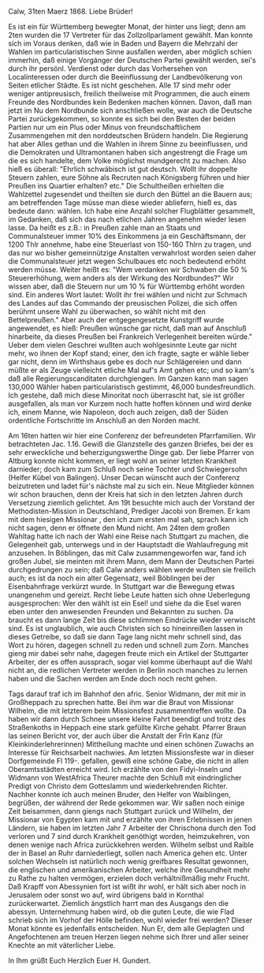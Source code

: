  Calw, 31ten Maerz 1868.
Liebe Brüder!

Es ist ein für Württemberg bewegter Monat, der hinter uns liegt; denn am 2ten wurden die 17 Vertreter für das Zollzollparlament gewählt. Man konnte sich im Voraus denken, daß wie in Baden und Bayern die Mehrzahl der Wahlen im particularistischen Sinne ausfallen werden, aber möglich schien immerhin, daß einige Vorgänger der Deutschen Partei gewählt werden, sei's durch ihr persönl. Verdienst oder durch das Vorhersehen von Localinteressen oder durch die Beeinflussung der Landbevölkerung von Seiten etlicher Städte. Es ist nicht geschehen. Alle 17 sind mehr oder weniger antipreusisch, freilich theilweise mit Programmen, die auch einem Freunde des Nordbundes kein Bedenken machen können. Davon, daß man jetzt im Nu dem Nordbunde sich anschließen wolle, war auch die Deutsche Partei zurückgekommen, so konnte es sich bei den Besten der beiden Partien nur um ein Plus oder Minus von freundschaftlichem Zusammengehen mit den norddeutschen Brüdern handeln. Die Regierung hat aber Alles gethan und die Wahlen in ihrem Sinne zu beeinflussen, und die Demokraten und Ultramontanen haben sich angestrengt die Frage um die es sich handelte, dem Volke möglichst mundgerecht zu machen. Also hieß es überall: "Ehrlich schwäbisch ist gut deutsch. Wollt ihr doppelte Steuern zahlen, eure Söhne als Recruten nach Königsberg führen und hier Preußen ins Quartier erhalten? etc." Die Schultheißen erhielten die Wahlzettel zugesendet und theilten sie durch den Büttel an die Bauern aus; am betreffenden Tage müsse man diese wieder abliefern, hieß es, das bedeute dann: wählen. Ich habe eine Anzahl solcher Flugblätter gesammelt, im Gedanken, daß sich das nach etlichen Jahren angenehm wieder lesen lasse. Da heißt es z.B.: in Preußen zahle man an Staats und Communalsteuer immer 10% des Einkommens ja ein Geschäftsmann, der 1200 Thlr annehme, habe eine Steuerlast von 150-160 Thlrn zu tragen, und das nur wo bisher gemeinnützige Anstalten verwahrlost worden seien daher die Communalsteuer jetzt wegen Schulbaues etc noch bedeutend erhöht werden müsse. Weiter heißt es: "Wem verdanken wir Schwaben die 50 % Steuererhöhung, wem anders als der Wirkung des Nordbundes?" Wir wissen aber, daß die Steuern nur um 10 % für Württembg erhöht worden sind. Ein anderes Wort lautet: Wollt ihr frei wählen und nicht zur Schmach des Landes auf das Commando der preusischen Polizei, die sich offen berühmt unsere Wahl zu überwachen, so wählt nicht mit den Bettelpreußen." Aber auch der entgegengesetzte Kunstgriff wurde angewendet, es hieß: Preußen wünsche gar nicht, daß man auf Anschluß hinarbeite, da dieses Preußen bei Frankreich Verlegenheit bereiten würde." Ueber dem vielen Geschrei wußten auch wohlgesinnte Leute gar nicht mehr, wo ihnen der Kopf stand; einer, den ich fragte, sagte er wähle lieber gar nicht, denn im Wirthshaus gebe es doch nur Schlägereien und dann müßte er als Zeuge vielleicht etliche Mal auf's Amt gehen etc; und so kam's daß alle Regierungscanditaten durchgiengen. Im Ganzen kann man sagen 130,000 Wähler haben particularistisch gestimmt, 46,000 bundesfreundlich. Ich gestehe, daß mich diese Minoritat noch überrascht hat, sie ist größer ausgefallen, als man vor Kurzem noch hatte hoffen können und wird denke ich, einem Manne, wie Napoleon, doch auch zeigen, daß der Süden ordentliche Fortschritte im Anschluß an den Norden macht.

Am 16ten hatten wir hier eine Conferenz der befreundeten Pfarrfamilien. Wir betrachteten Jac. 1.16. Gewiß die Glanzstelle des ganzen Briefes, bei der es sehr erweckliche und beherzigungswerthe Dinge gab. Der liebe Pfarrer <Zimmer> von Altburg konnte nicht kommen, er liegt wohl an seiner letzten Krankheit darnieder; doch kam zum Schluß noch seine Tochter und Schwiegersohn (Helfer Kübel von Balingen). Unser Decan wünscht auch der Conferenz beizutreten und ladet für's nächste mal zu sich ein. Neue Mitglieder können wir schon brauchen, denn der Kreis hat sich in den letzten Jahren durch Versetzung ziemlich gelichtet. Am 19t besuchte mich auch der Vorstand der Methodisten-Mission in Deutschland, Prediger Jacobi von Bremen. Er kam mit dem hiesigen Missionar <Mann>, den ich zum ersten mal sah, sprach kann ich nicht sagen, denn er öffnete den Mund nicht. Am 24ten dem großen Wahltag hatte ich nach der Wahl eine Reise nach Stuttgart zu machen, die Gelegenheit gab, unterwegs und in der Hauptstadt die Wahlaufregung mit anzusehen. In Böblingen, das mit Calw zusammengeworfen war, fand ich großen Jubel, sie meinten mit ihrem Mann, dem Mann der Deutschen Partei durchgedrungen zu sein; daß Calw anders wählen werde wußten sie freilich auch; es ist da noch ein alter Gegensatz, weil Böblingen bei der Eisenbahnfrage verkürzt wurde. 
In Stuttgart war die Bewegung etwas unangenehm und gereizt. Recht liebe Leute hatten sich ohne Ueberlegung ausgesprochen: Wer den wählt ist ein Esel! und siehe da die Esel waren eben unter den anwesenden Freunden und Bekannten zu suchen. Da braucht es dann lange Zeit bis diese schlimmen Eindrücke wieder verwischt sind. Es ist unglaublich, wie auch Christen sich so hineinreißen lassen in dieses Getreibe, so daß sie dann Tage lang nicht mehr schnell sind, das Wort zu hören, dagegen schnell zu reden und schnell zum Zorn. Manches gieng mir dabei sehr nahe, dagegen freute mich ein Artikel der Stuttgarter Arbeiter, der es offen aussprach, sogar viel komme überhaupt auf die Wahl nicht an, die redlichen Vertreter werden in Berlin noch manches zu lernen haben und die Sachen werden am Ende doch noch recht gehen.

Tags darauf traf ich im Bahnhof den afric. Senior Widmann, der mit mir in Großheppach zu sprechen hatte. Bei ihm war die Braut von Missionar Wilhelm, die mit letzterem beim Missionsfest zusammentreffen wollte. Da haben wir dann durch Schnee unsere kleine Fahrt beendigt und trotz des Straßenkoths in Heppach eine stark gefüllte Kirche gehabt. Pfarrer Braun las seinen Bericht vor, der auch über die Anstalt der Frln Kanz (für Kleinkinderlehrerinnen) Mittheilung machte und einen schönen Zuwachs an Interesse für Reichsarbeit nachwies. Am letzten Missionsfeste war in dieser Dorfgemeinde Fl 119-. gefallen, gewiß eine schöne Gabe, die nicht in allen Oberamtsstädten erreicht wird. Ich erzählte von den Fidyi-Inseln und Widmann von WestAfrica Theurer machte den Schluß mit eindringlicher Predigt von Christo dem Gotteslamm und wiederkehrenden Richter. Nachher konnte ich auch meinen Bruder, den Helfer von Waiblingen, begrüßen, der während der Rede gekommen war. Wir saßen noch einige Zeit beisammen, dann giengs nach Stuttgart zurück und Wilhelm, der Missionar von Egypten kam mit und erzählte von ihren Erlebnissen in jenen Ländern, sie haben im letzten Jahr 7 Arbeiter der Chrischona durch den Tod verloren und 7 sind durch Krankheit genöthigt worden, heimzukehren, von denen wenige nach Africa zurückkehren werden. Wilhelm selbst und Raible der in Basel an Ruhr darniederliegt, sollen nach America gehen etc. Unter solchen Wechseln ist natürlich noch wenig greifbares Resultat gewonnen, die englischen und amerikanischen Arbeiter, welche ihre Gesundheit mehr zu Rathe zu halten vermögen, erzielen doch verhältnißmäßig mehr Frucht. Daß Krapff von Abessynien fort ist wißt ihr wohl, er hält sich aber noch in Jerusalem oder sonst wo auf, wird übrigens bald in Kornthal zurückerwartet. Ziemlich ängstlich harrt man des Ausgangs den die abessyn. Unternehmung haben wird, ob die guten Leute, die wie Flad schrieb sich im Vorhof der Hölle befinden, wohl wieder frei werden? Dieser Monat könnte es jedenfalls entscheiden. Nun Er, dem alle Geplagten und Angefochtenen am treuen Herzen liegen nehme sich Ihrer und aller seiner Knechte an mit väterlicher Liebe.

 In Ihm grüßt Euch Herzlich Euer
 H. Gundert.
